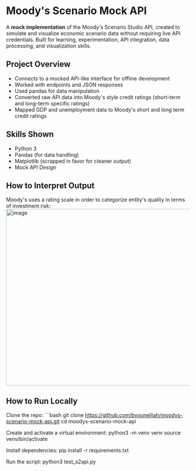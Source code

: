 # Moody's Scenario Mock API

A **mock implementation** of the Moody's Scenario Studio API, created to simulate and visualize economic scenario data without requiring live API credentials.
Built for learning, experimentation, API integration, data processing, and visualization skills.

## **Project Overview**
- Connects to a mocked API-like interface for offline development
- Worked with endpoints and JSON responses
- Used pandas for data manipulation
- Converted raw API data into Moody's style credit ratings (short-term and long-term specific ratings)
- Mapped GDP and unemployment data to Moody's short and long term credit ratings

## **Skills Shown**
- Python 3
- Pandas (for data handling)
- Matplotlib (scrapped in favor for cleaner output)
- Mock API Design

## **How to Interpret Output**
Moody's uses a rating scale in order to categorize entity's quality in terms of investment risk:
<img width="561" height="481" alt="image" src="https://github.com/user-attachments/assets/0e32d279-0aef-4a94-9f08-3bca381d68da" />

## **How to Run Locally**
Clone the repo:
    ```bash
    git clone https://github.com/byounelijah/moodys-scenario-mock-api.git
   cd moodys-scenario-mock-api

Create and activate a virtual environment:
python3 -m venv venv
source venv/bin/activate

Install dependencies:
pip install -r requirements.txt

Run the script:
python3 test_s2api.py
